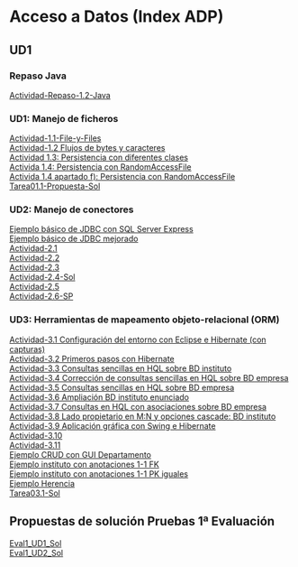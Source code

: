# Acceso a Datos (Index ADP)
## UD1
### Repaso Java
[Actividad-Repaso-1.2-Java](https://github.com/adp-code-2223/Actividad-Repaso-1.2-Java.git)

### UD1: Manejo de ficheros
[Actividad-1.1-File-y-Files](https://github.com/adp-code-2223/Actividad-1.1-File-y-Files)   
[Actividad-1.2 Flujos de bytes y caracteres](https://github.com/adp-code-2223/Actividad1.2) <br/>
[Actividad 1.3: Persistencia con diferentes clases](https://github.com/adp-code-2223/Actividad1.3) <br/>
[Activida 1.4: Persistencia con RandomAccessFile](https://github.com/adp-code-2223/Actividad1.4) <br/>
[Activida 1.4 apartado f): Persistencia con RandomAccessFile](https://github.com/adp-code-2223/Actividad1.4f-)<br/>
[Tarea01.1-Propuesta-Sol](https://github.com/adp-code-2223/Tarea01.1-NUEVA-Sol.git)


### UD2: Manejo de conectores
[Ejemplo básico de JDBC con SQL Server Express](https://github.com/adp-code-2223/UD2_EjemploBasicoJDBC_SQLServer.git)<br/>
[Ejemplo básico de JDBC mejorado](https://github.com/adp-code-2223/UD2_EjemploBasicoMejoradoJDBC.git)<br/>
[Actividad-2.1](https://github.com/adp-code-2223/Actividad2.1.git)<br/>
[Actividad-2.2](https://github.com/adp-code-2223/Actividad2.2)<br/>
[Actividad-2.3](https://github.com/adp-code-2223/Actividad2.3-DAO.git)<br/>
[Actividad-2.4-Sol](https://github.com/adp-code-2223/Actividad2.4-DAO-Sol.git)<br/>
[Actividad-2.5](https://github.com/adp-code-2223/Actividad2.5-DAO-Account.git)<br/>
[Actividad-2.6-SP](https://github.com/adp-code-2223/Actividad2.6-SP.git)<br/>

### UD3: Herramientas de mapeamento objeto-relacional (ORM)
[Actividad-3.1 Configuración del entorno con Eclipse e Hibernate (con capturas) ](https://github.com/adp-code-2223/Actividad3.1)<br/>
[Actividad-3.2 Primeros pasos con Hibernate](https://github.com/adp-code-2223/Actividad3.2)<br/>
[Actividad-3.3  Consultas sencillas en HQL sobre BD instituto](https://github.com/adp-code-2223/Actividad3.3.git)<br/>
[Actividad-3.4 Corrección de consultas sencillas en HQL sobre BD empresa](https://github.com/adp-code-2223/Actividad3.4.git)<br/>
[Actividad-3.5 Consultas sencillas en HQL sobre BD empresa](https://github.com/adp-code-2223/Actividad3.5) <br/>
[Actividad-3.6 Ampliación BD instituto enunciado](https://github.com/adp-code-2223/Actividad3.6-Enunciado)<br/>
[Actividad-3.7 Consultas en HQL con asociaciones sobre BD empresa](https://github.com/adp-code-2223/Actividad3.7.git)<br/>
[Actividad-3.8 Lado propietario en M:N y opciones cascade: BD instituto](https://github.com/adp-code-2223/Actividad3.8) <br/>
[Actividad-3.9  Aplicación gráfica con Swing e Hibernate](adp-code-2223/Actividad-3.9-Transaction-Sol) <br/>
[Actividad-3.10](https://github.com/adp-code-2223/Actividad3.10.git) <br/>
[Actividad-3.11](https://github.com/adp-code-2223/A3.12.git)<br/>
[Ejemplo CRUD con GUI Departamento](https://github.com/adp-code-2223/Ejemplo_CRUD_GUI_Departamento.git)<br/>
[Ejemplo instituto con anotaciones 1-1 FK](https://github.com/adp-code-2223/Ejemplo-instituto-anotaciones-1-1-FK.git)<br/>
[Ejemplo instituto con anotaciones 1-1 PK iguales](https://github.com/adp-code-2223/Ejemplo-instituto-anotaciones-1-1-PK-es.git)<br/>
[Ejemplo Herencia](https://github.com/adp-code-2223/UD3_Ejemplo_Herencia.git)<br/>
[Tarea03.1-Sol](https://github.com/adp-code-2223/Tarea03.1-sol.git)<br/>

## Propuestas de solución Pruebas 1ª Evaluación
[Eval1_UD1_Sol](https://github.com/adp-code-2223/Eval1_UD1_Sol.git)<br/>
[Eval1_UD2_Sol](https://github.com/adp-code-2223/Eval1_UD2_Sol.git)<br/>
